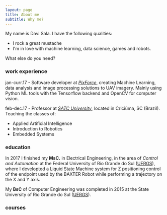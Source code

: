 ```yaml
---
layout: page
title: About me
subtitle: Why me?
---
```


My name is Davi Sala. I have the following qualities:

- I rock a great mustache
- I'm in love with machine learning, data science, games and robots.

What else do you need?

### work experience

jan-curr.17 - Software developer at [_PixForce_](pixforce.com.br), creating Machine Learning, 
data analysis and image processing solutions to UAV imagery.
Mainly using Python ML tools with the Tensorflow backend and OpenCV for computer vision.

feb-dec.17 - Professor at [_SATC University_](www.faculdade.satc.edu.br/), located in Criciúma, SC (Brazil).
Teaching the classes of:
- Applied Artificial Intelligence
- Introduction to Robotics
- Embedded Systems

### education

In 2017 I finished my **MsC.** in Electrical Engineering, in the area of _Control and Automation_ at the 
Federal University of Rio Grande do Sul ([UFRGS](www.ufrgs.br/english)), where I developted a Liquid State Machine system for Z positioning control of the endpoint used by the BAXTER Robot while performing a trajectory on the X and Y axis. 


My **BsC** of Computer Engineering was completed in 2015 at the State University of Rio Grande do Sul ([UERGS](www.uergs.edu.br/)).


### courses



